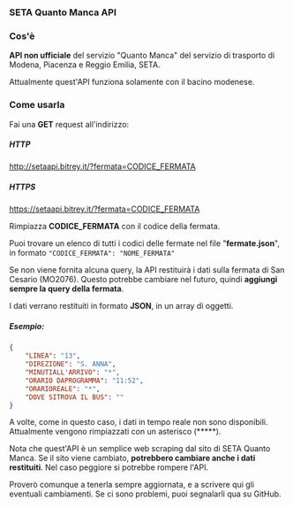 ### SETA Quanto Manca API

### Cos'è

**API non ufficiale** del servizio "Quanto Manca" del servizio di trasporto di Modena, Piacenza e Reggio Emilia, SETA.

Attualmente quest'API funziona solamente con il bacino modenese.

### Come usarla

Fai una **GET** request all'indirizzo:

##### HTTP

http://setaapi.bitrey.it/?fermata=CODICE_FERMATA

##### HTTPS

https://setaapi.bitrey.it/?fermata=CODICE_FERMATA

Rimpiazza **CODICE_FERMATA** con il codice della fermata.

Puoi trovare un elenco di tutti i codici delle fermate nel file "**fermate.json**", in formato `"CODICE_FERMATA": "NOME_FERMATA"`

Se non viene fornita alcuna query, la API restituirà i dati sulla fermata di San Cesario (MO2076).
Questo potrebbe cambiare nel futuro, quindi **aggiungi sempre la query della fermata**.

I dati verrano restituiti in formato **JSON**, in un array di oggetti.

##### Esempio:

```json
{
    "LINEA": "13",
    "DIREZIONE": "S. ANNA",
    "MINUTIALL'ARRIVO": "*",
    "ORARIO DAPROGRAMMA": "11:52",
    "ORARIOREALE": "*",
    "DOVE SITROVA IL BUS": ""
}
```
A volte, come in questo caso, i dati in tempo reale non sono disponibili.
Attualmente vengono rimpiazzati con un asterisco (*****).

Nota che quest'API è un semplice web scraping dal sito di SETA Quanto Manca.
Se il sito viene cambiato, **potrebbero cambiare anche i dati restituiti**.
Nel caso peggiore si potrebbe rompere l'API.

Proverò comunque a tenerla sempre aggiornata, e a scrivere qui gli eventuali cambiamenti. Se ci sono problemi, puoi segnalarli qua su GitHub.

